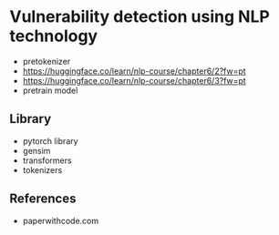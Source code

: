 # Vulnerability detection using NLP technology

- pretokenizer
- https://huggingface.co/learn/nlp-course/chapter6/2?fw=pt
- https://huggingface.co/learn/nlp-course/chapter6/3?fw=pt
- pretrain model

## Library
- pytorch library
- gensim 
- transformers
- tokenizers
## References 

- paperwithcode.com
